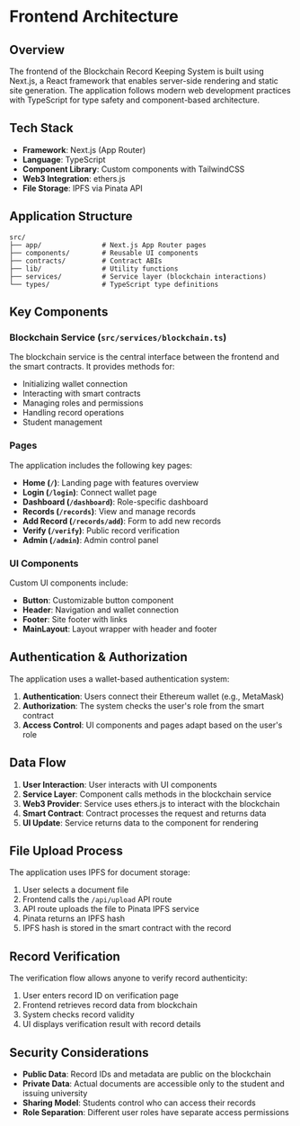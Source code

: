 # Frontend Architecture

## Overview

The frontend of the Blockchain Record Keeping System is built using Next.js, a React framework that enables server-side rendering and static site generation. The application follows modern web development practices with TypeScript for type safety and component-based architecture.

## Tech Stack

- **Framework**: Next.js (App Router)
- **Language**: TypeScript
- **Component Library**: Custom components with TailwindCSS
- **Web3 Integration**: ethers.js
- **File Storage**: IPFS via Pinata API

## Application Structure

```
src/
├── app/               # Next.js App Router pages
├── components/        # Reusable UI components
├── contracts/         # Contract ABIs
├── lib/               # Utility functions
├── services/          # Service layer (blockchain interactions)
└── types/             # TypeScript type definitions
```

## Key Components

### Blockchain Service (`src/services/blockchain.ts`)

The blockchain service is the central interface between the frontend and the smart contracts. It provides methods for:

- Initializing wallet connection
- Interacting with smart contracts
- Managing roles and permissions
- Handling record operations
- Student management

### Pages

The application includes the following key pages:

- **Home (`/`)**: Landing page with features overview
- **Login (`/login`)**: Connect wallet page
- **Dashboard (`/dashboard`)**: Role-specific dashboard
- **Records (`/records`)**: View and manage records
- **Add Record (`/records/add`)**: Form to add new records
- **Verify (`/verify`)**: Public record verification
- **Admin (`/admin`)**: Admin control panel

### UI Components

Custom UI components include:

- **Button**: Customizable button component
- **Header**: Navigation and wallet connection
- **Footer**: Site footer with links
- **MainLayout**: Layout wrapper with header and footer

## Authentication & Authorization

The application uses a wallet-based authentication system:

1. **Authentication**: Users connect their Ethereum wallet (e.g., MetaMask)
2. **Authorization**: The system checks the user's role from the smart contract
3. **Access Control**: UI components and pages adapt based on the user's role

## Data Flow

1. **User Interaction**: User interacts with UI components
2. **Service Layer**: Component calls methods in the blockchain service
3. **Web3 Provider**: Service uses ethers.js to interact with the blockchain
4. **Smart Contract**: Contract processes the request and returns data
5. **UI Update**: Service returns data to the component for rendering

## File Upload Process

The application uses IPFS for document storage:

1. User selects a document file
2. Frontend calls the `/api/upload` API route
3. API route uploads the file to Pinata IPFS service
4. Pinata returns an IPFS hash
5. IPFS hash is stored in the smart contract with the record

## Record Verification

The verification flow allows anyone to verify record authenticity:

1. User enters record ID on verification page
2. Frontend retrieves record data from blockchain
3. System checks record validity
4. UI displays verification result with record details

## Security Considerations

- **Public Data**: Record IDs and metadata are public on the blockchain
- **Private Data**: Actual documents are accessible only to the student and issuing university
- **Sharing Model**: Students control who can access their records
- **Role Separation**: Different user roles have separate access permissions
